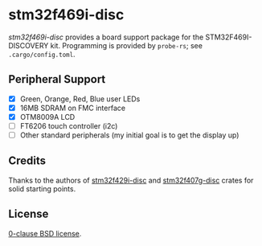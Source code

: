 stm32f469i-disc
===============
_stm32f469i-disc_ provides a board support package for the STM32F469I-DISCOVERY
kit.  Programming is provided by `probe-rs`; see `.cargo/config.toml`.

Peripheral Support
------------------
- [x] Green, Orange, Red, Blue user LEDs
- [x] 16MB SDRAM on FMC interface
- [x] OTM8009A LCD
- [ ] FT6206 touch controller (i2c)
- [ ] Other standard peripherals (my initial goal is to get the display up)

Credits
-------
Thanks to the authors of [stm32f429i-disc](https://github.com/stm32-rs/stm32f429i-disc.git) and [stm32f407g-disc](https://github.com/stm32-rs/stm32f407g-disc.git) crates for solid starting points.

License
-------

[0-clause BSD license](LICENSE-0BSD.txt).
